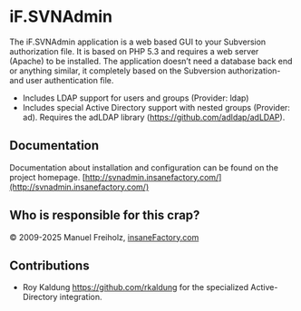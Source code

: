 iF.SVNAdmin
===========
The iF.SVNAdmin application is a web based GUI to your Subversion authorization 
file. It is based on PHP 5.3 and requires a web server (Apache) to be installed. 
The application doesn’t need a database back end or anything similar, it 
completely based on the Subversion authorization- and user authentication file. 


+ Includes LDAP support for users and groups (Provider: ldap)
+ Includes special Active Directory support with nested groups (Provider: ad). Requires the adLDAP library (https://github.com/adldap/adLDAP).


Documentation
-------------
Documentation about installation and configuration can be found on the project homepage.
[http://svnadmin.insanefactory.com/](http://svnadmin.insanefactory.com/)


Who is responsible for this crap?
---------------------------------
&copy; 2009-2025 Manuel Freiholz, [insaneFactory.com](http://www.insanefactory.com/)


Contributions
-------------
- Roy Kaldung <https://github.com/rkaldung> for the specialized Active-Directory integration.
